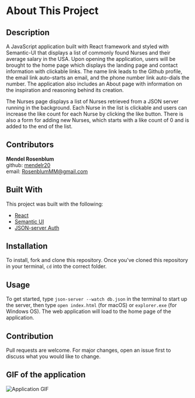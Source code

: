 # About This Project

## Description
A JavaScript application built with React framework and styled with Semantic-UI that displays a list of commonly found Nurses and their average salary in the USA. Upon opening the application, users will be brought to the home page which displays the landing page and contact information with clickable links. The name link leads to the Github profile, the email link auto-starts an email, and the phone number link auto-dials the number. The application also includes an About page with information on the inspiration and reasoning behind its creation.

The Nurses page displays a list of Nurses retrieved from a JSON server running in the background. Each Nurse in the list is clickable and users can increase the like count for each Nurse by clicking the like button. There is also a form for adding new Nurses, which starts with a like count of 0 and is added to the end of the list.
<br />

## Contributors
**Mendel Rosenblum**
<br />
github: [mendelr20](https://github.com/mendelr20)
<br />
email: RosenblumMM@gmail.com

## Built With
This project was built with the following:
- [React](https://reactjs.org/)
- [Semantic UI](https://react.semantic-ui.com/) 
- [JSON-server Auth](https://www.npmjs.com/package/json-server-auth)

## Installation

To install, fork and clone this repository. Once you've cloned this repository in your terminal, ```cd``` into the correct folder.

## Usage

To get started, type ```json-server --watch db.json``` in the terminal to start up the server, then type ```open index.html``` (for macOS) or ```explorer.exe``` (for Windows OS). The web application will load to the home page of the application. 

## Contribution

Pull requests are welcome. For major changes, open an issue first to discuss what you would like to change. 

## GIF of the application

![Application GIF](app.gif)

